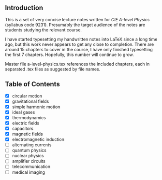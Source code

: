 ## Introduction

This is a set of very concise lecture notes written for *CIE A-level Physics* (syllabus code 9231). Presumably the target audience of the notes are students studying the relevant course.

I have started typesetting my handwritten notes into LaTeX since a long time ago, but this work never appears to get any close to completion. There are around 15 chapters to cover in the course, I have only finished typesetting the first 7 chapters. Hopefully, this number will continue to grow.

Master file a-level-physics.tex references the included chapters, each in separated .tex files as suggested by file names.

## Table of Contents

- [x] circular motion
- [x] gravitational fields
- [x] simple harmonic motion
- [x] ideal gases
- [x] thermodynamics
- [x] electric fields
- [x] capacitors
- [x] magnetic fields
- [x] electromagnetic induction
- [ ] alternating currents
- [ ] quantum physics
- [ ] nuclear physics
- [ ] amplifier circuits
- [ ] telecommunication
- [ ] medical imaging
